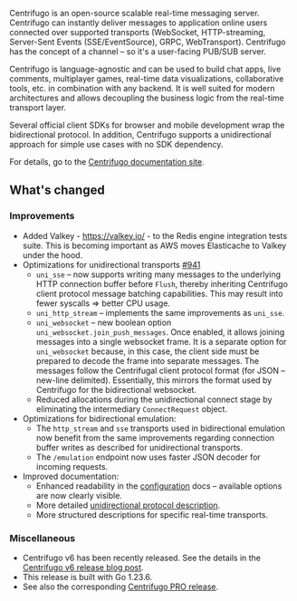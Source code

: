 Centrifugo is an open-source scalable real-time messaging server. Centrifugo can instantly deliver messages to application online users connected over supported transports (WebSocket, HTTP-streaming, Server-Sent Events (SSE/EventSource), GRPC, WebTransport). Centrifugo has the concept of a channel – so it's a user-facing PUB/SUB server.

Centrifugo is language-agnostic and can be used to build chat apps, live comments, multiplayer games, real-time data visualizations, collaborative tools, etc. in combination with any backend. It is well suited for modern architectures and allows decoupling the business logic from the real-time transport layer.

Several official client SDKs for browser and mobile development wrap the bidirectional protocol. In addition, Centrifugo supports a unidirectional approach for simple use cases with no SDK dependency.

For details, go to the [Centrifugo documentation site](https://centrifugal.dev).

## What's changed

### Improvements

* Added Valkey - https://valkey.io/ - to the Redis engine integration tests suite. This is becoming important as AWS moves Elasticache to Valkey under the hood.
* Optimizations for unidirectional transports [#941](https://github.com/centrifugal/centrifugo/pull/941)
    * `uni_sse` – now supports writing many messages to the underlying HTTP connection buffer before `Flush`, thereby inheriting Centrifugo client protocol message batching capabilities. This may result into fewer syscalls => better CPU usage.
    * `uni_http_stream` – implements the same improvements as `uni_sse`.
    * `uni_websocket` – new boolean option `uni_websocket.join_push_messages`. Once enabled, it allows joining messages into a single websocket frame. It is a separate option for `uni_websocket` because, in this case, the client side must be prepared to decode the frame into separate messages. The messages follow the Centrifugal client protocol format (for JSON – new-line delimited). Essentially, this mirrors the format used by Centrifugo for the bidirectional websocket.
    * Reduced allocations during the unidirectional connect stage by eliminating the intermediary `ConnectRequest` object.
* Optimizations for bidirectional emulation:
    * The `http_stream` and `sse` transports used in bidirectional emulation now benefit from the same improvements regarding connection buffer writes as described for unidirectional transports.
    * The `/emulation` endpoint now uses faster JSON decoder for incoming requests.
* Improved documentation:
    * Enhanced readability in the [configuration](https://centrifugal.dev/docs/server/configuration) docs – available options are now clearly visible.
    * More detailed [unidirectional protocol description](https://centrifugal.dev/docs/transports/uni_client_protocol).
    * More structured descriptions for specific real-time transports.

### Miscellaneous

* Centrifugo v6 has been recently released. See the details in the [Centrifugo v6 release blog post](https://centrifugal.dev/blog/2025/01/16/centrifugo-v6-released).
* This release is built with Go 1.23.6.
* See also the corresponding [Centrifugo PRO release](https://github.com/centrifugal/centrifugo-pro/releases/tag/v6.0.3).

